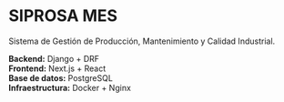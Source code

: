# SIPROSA MES

Sistema de Gestión de Producción, Mantenimiento y Calidad Industrial.

**Backend:** Django + DRF  
**Frontend:** Next.js + React  
**Base de datos:** PostgreSQL  
**Infraestructura:** Docker + Nginx